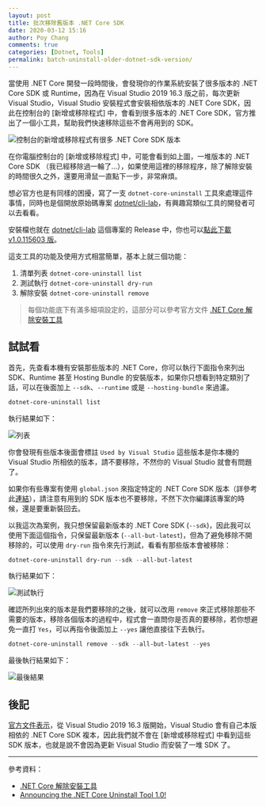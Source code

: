 ```yaml
---
layout: post
title: 批次移除舊版本 .NET Core SDK
date: 2020-03-12 15:16
author: Poy Chang
comments: true
categories: [Dotnet, Tools]
permalink: batch-uninstall-older-dotnet-sdk-version/
---
```


當使用 .NET Core 開發一段時間後，會發現你的作業系統安裝了很多版本的 .NET Core SDK 或 Runtime，因為在 Visual Studio 2019 16.3 版之前，每次更新 Visual Studio，Visual Studio 安裝程式會安裝相依版本的 .NET Core SDK，因此在控制台的 [新增或移除程式] 中，會看到很多版本的 .NET Core SDK，官方推出了一個小工具，幫助我們快速移除這些不會再用到的 SDK。

![控制台的新增或移除程式有很多 .NET Core SDK 版本](https://i.imgur.com/mMkkuiV.png)

在你電腦控制台的 [新增或移除程式] 中，可能會看到如上圖，一堆版本的 .NET Core SDK （我已經移除過一輪了...），如果使用這裡的移除程序，除了解除安裝的時間很久之外，還要用滑鼠一直點下一步，非常麻煩。

想必官方也是有同樣的困擾，寫了一支 `dotnet-core-uninstall` 工具來處理這件事情，同時也是個開放原始碼專案 [dotnet/cli-lab](https://github.com/dotnet/cli-lab)，有興趣寫類似工具的開發者可以去看看。

安裝檔也就在 [dotnet/cli-lab](https://github.com/dotnet/cli-lab) 這個專案的 Release 中，你也可以[點此下載 v1.0.115603 版](https://github.com/dotnet/cli-lab/releases/download/1.0.115603/dotnet-core-uninstall-1.0.115603.msi)。

這支工具的功能及使用方式相當簡單，基本上就三個功能：

1. 清單列表 `dotnet-core-uninstall list`
2. 測試執行 `dotnet-core-uninstall dry-run`
3. 解除安裝 `dotnet-core-uninstall remove`

>每個功能底下有滿多細項設定的，這部分可以參考官方文件 [.NET Core 解除安裝工具](https://docs.microsoft.com/zh-tw/dotnet/core/additional-tools/uninstall-tool)

## 試試看

首先，先查看本機有安裝那些版本的 .NET Core，你可以執行下面指令來列出 SDK、Runtime 甚至 Hosting Bundle 的安裝版本，如果你只想看到特定類別了話，可以在後面加上 `--sdk`、`--runtime` 或是 `--hosting-bundle` 來過濾。

```powershell
dotnet-core-uninstall list
```

執行結果如下：

![列表](https://i.imgur.com/Uv9GEfR.png)

你會發現有些版本後面會標註 `Used by Visual Studio` 這些版本是你本機的 Visual Studio 所相依的版本，請不要移除，不然你的 Visual Studio 就會有問題了。

如果你有些專案有使用 `global.json` 來指定特定的 .NET Core SDK 版本（詳參考此[連結](https://docs.microsoft.com/zh-tw/dotnet/core/tools/global-json?tabs=netcore3x)），請注意有用到的 SDK 版本也不要移除，不然下次你編譯該專案的時候，還是要重新裝回去。

以我這次為案例，我只想保留最新版本的 .NET Core SDK (`--sdk`)，因此我可以使用下面這個指令，只保留最新版本 (`--all-but-latest`)，但為了避免移除不開移除的，可以使用 `dry-run` 指令來先行測試，看看有那些版本會被移除：

```powershell
dotnet-core-uninstall dry-run --sdk --all-but-latest
```

執行結果如下：

![測試執行](https://i.imgur.com/QriMXbQ.png)

確認所列出來的版本是我們要移除的之後，就可以改用 `remove` 來正式移除那些不需要的版本，移除各個版本的過程中，程式會一直問你是否真的要移除，若你想避免一直打 `Yes`，可以再指令後面加上 `--yes` 讓他直接往下去執行。

```powershell
dotnet-core-uninstall remove --sdk --all-but-latest --yes
```

最後執行結果如下：

![最後結果](https://i.imgur.com/GwOypkH.png)

## 後記

[官方文件表示](https://docs.microsoft.com/en-us/dotnet/core/versions/remove-runtime-sdk-versions)，從 Visual Studio 2019 16.3 版開始，Visual Studio 會有自己本版相依的 .NET Core SDK 複本，因此我們就不會在 [新增或移除程式] 中看到這些 SDK 版本，也就是說不會因為更新 Visual Studio 而安裝了一堆 SDK 了。

----------

參考資料：

* [.NET Core 解除安裝工具](https://docs.microsoft.com/zh-tw/dotnet/core/additional-tools/uninstall-tool)
* [Announcing the .NET Core Uninstall Tool 1.0!](https://devblogs.microsoft.com/dotnet/announcing-the-net-core-uninstall-tool-1-0/)
